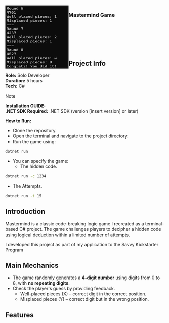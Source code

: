 <!-- PROJECT LOGO -->
<div>
  <h3>
    <img align="left" width="200" height="200" src="MastermindGame/images/QfZOzZ8VwU.png"><br/>
    Mastermind Game
  </h3>
</div>   

<br/>

<br/>

<br/>

<br/>

<br/>

## Project Info
**Role:** Solo Developer
<br/>
**Duration:** 5 hours
<br/>**Tech:** C#

> [!NOTE]
>**Installation GUIDE:**
>  <br/>
> **.NET SDK Required:**
> .NET SDK (version [insert version] or later)

 **How to Run:**
- Clone the repository.
- Open the terminal and navigate to the project directory.
- Run the game using:
```bash
dotnet run
```
- You can specify the game:
  - The hidden code.
```bash
dotnet run -c 1234
```
 - The Attempts.
```bash
dotnet run -t 15
```

## Introduction

Mastermind is a classic code-breaking logic game I recreated as a terminal-based C# project. The game challenges players to decipher a hidden code using logical deduction within a limited number of attempts.

I developed this project as part of my application to the Savvy Kickstarter Program

##  Main Mechanics

- The game randomly generates a **4-digit number** using digits from 0 to 8, with **no repeating digits**.
- Check the player's guess by providing feedback.
  - Well-placed pieces (X) – correct digit in the correct position.
  - Misplaced pieces (Y) – correct digit but in the wrong position.

## Features

